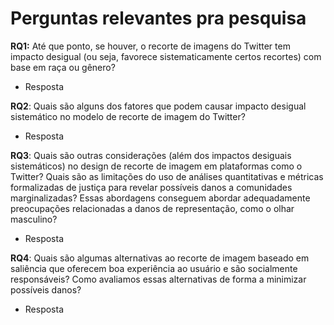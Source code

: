 # Perguntas relevantes pra pesquisa

**RQ1:** Até que ponto, se houver, o recorte de imagens do Twitter tem impacto desigual (ou seja, favorece sistematicamente certos recortes) com base em raça ou gênero?

- Resposta

**RQ2**: Quais são alguns dos fatores que podem causar impacto desigual sistemático no modelo de recorte de imagem do Twitter?

- Resposta

**RQ3**: Quais são outras considerações (além dos impactos desiguais sistemáticos) no design de recorte de imagem em plataformas como o Twitter? Quais são as limitações do uso de análises quantitativas e métricas formalizadas de justiça para revelar possíveis danos a comunidades marginalizadas? Essas abordagens conseguem abordar adequadamente preocupações relacionadas a danos de representação, como o olhar masculino?

- Resposta

**RQ4**: Quais são algumas alternativas ao recorte de imagem baseado em saliência que oferecem boa experiência ao usuário e são socialmente responsáveis? Como avaliamos essas alternativas de forma a minimizar possíveis danos?

- Resposta
